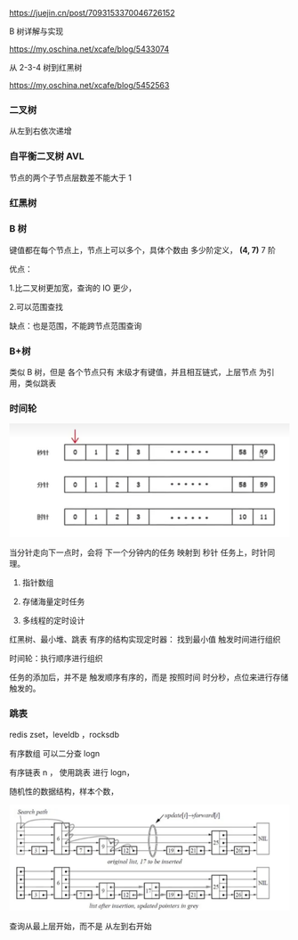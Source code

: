 https://juejin.cn/post/7093153370046726152

B 树详解与实现

https://my.oschina.net/xcafe/blog/5433074

从 2-3-4 树到红黑树

https://my.oschina.net/xcafe/blog/5452563

### 二叉树

从左到右依次递增

### 自平衡二叉树 AVL

节点的两个子节点层数差不能大于 1

### 红黑树

### B 树

键值都在每个节点上，节点上可以多个，具体个数由 多少阶定义， **(4, 7)** 7 阶

优点：

1.比二叉树更加宽，查询的 IO 更少，

2.可以范围查找

缺点：也是范围，不能跨节点范围查询

### B+树

类似 B 树，但是 各个节点只有 末级才有键值，并且相互链式，上层节点 为引用，类似跳表

### 时间轮

![](assets/2023-03-11-12-49-49-image.png)

当分针走向下一点时，会将 下一个分钟内的任务 映射到 秒针 任务上，时针同理。

1. 指针数组

2. 存储海量定时任务

3. 多线程的定时设计

红黑树、最小堆、跳表 有序的结构实现定时器： 找到最小值 触发时间进行组织

时间轮：执行顺序进行组织

任务的添加后，并不是 触发顺序有序的，而是 按照时间 时分秒，点位来进行存储触发的。

### 跳表

redis zset，leveldb ，rocksdb

有序数组 可以二分查 logn

有序链表 n ， 使用跳表 进行 logn，

随机性的数据结构，样本个数，

![](assets/2023-03-11-13-13-43-image.png)

查询从最上层开始，而不是 从左到右开始
